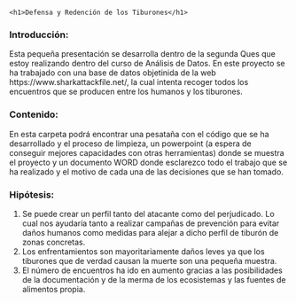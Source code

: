
                                                                         <h1>Defensa y Redención de los Tiburones</h1>

<h3>Introducción: </h3>
Esta pequeña presentación se desarrolla dentro de la segunda Ques que estoy realizando dentro del curso de Análisis de Datos. En este proyecto se ha trabajado con una base de datos objetinida de la web https://www.sharkattackfile.net/, la cual intenta recoger todos los encuentros que se producen entre los humanos y los tiburones.

<h3>Contenido: </h3>
En esta carpeta podrá encontrar una pesataña con el código que se ha desarrollado y el proceso de limpieza, un powerpoint (a espera de conseguir mejores capacidades con otras herramientas) donde se muestra el proyecto y un documento WORD donde esclarezco todo el trabajo que se ha realizado y el motivo de cada una de las decisiones que se han tomado.

<h3>Hipótesis: </h3>

1.	Se puede crear un perfil tanto del atacante como del perjudicado. Lo cual nos ayudaría tanto a realizar campañas de prevención para evitar daños humanos como medidas para alejar a dicho perfil de tiburón de zonas concretas. 
2.	Los enfrentamientos son mayoritariamente daños leves ya que los tiburones que de verdad causan la muerte son una pequeña muestra.
3.	El número de encuentros ha ido en aumento gracias a las posibilidades de la documentación y de la merma de los ecosistemas y las fuentes de alimentos propia.
